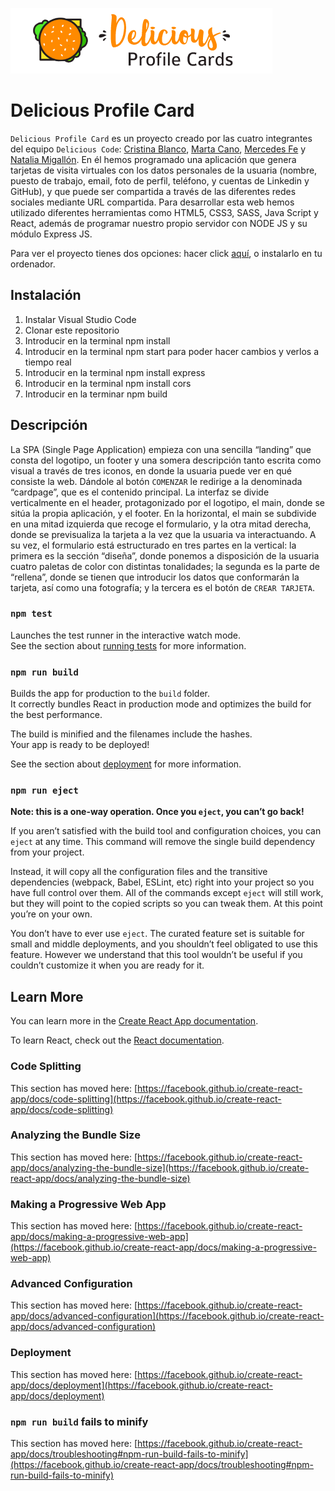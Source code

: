 ![image](https://github.com/Adalab/project-promo-l-module-3-team-9/blob/dev/web/src/images/logo-delicious.png)
# Delicious Profile Card

`Delicious Profile Card` es un proyecto creado por las cuatro integrantes del equipo `Delicious Code`: [Cristina Blanco](https://github.com/CrisBIB), [Marta Cano](https://github.com/Martcacio), [Mercedes Fe](https://github.com/mermfb) y [Natalia Migallón](https://github.com/NataliaMigallon). 
En él hemos programado una aplicación que genera tarjetas de visita virtuales con los datos personales de la usuaria (nombre, puesto de trabajo, email, foto de perfil, teléfono, y cuentas de Linkedin y GitHub), y que puede ser compartida a través de las diferentes redes sociales mediante URL compartida. 
Para desarrollar esta web hemos utilizado diferentes herramientas como HTML5, CSS3, SASS, Java Script y React, además de programar nuestro propio servidor con NODE JS y su módulo Express JS.

Para ver el proyecto tienes dos opciones: hacer click [aquí](https://delicious-profile-card.herokuapp.com/), o instalarlo en tu ordenador.

## Instalación

1.	Instalar Visual Studio Code
2.	Clonar este repositorio
3.	Introducir en la terminal npm install
4.	Introducir en la terminal npm start para poder hacer cambios y verlos a tiempo real
5.	Introducir en la terminal npm install express
6.	Introducir en la terminal npm install cors
7.	Introducir en la terminar npm build


## Descripción

La SPA (Single Page Application) empieza con una sencilla “landing” que consta del logotipo, un footer y una somera descripción tanto escrita como visual a través de tres iconos, en donde la usuaria puede ver en qué consiste la web. Dándole al botón `COMENZAR` le redirige a la denominada “cardpage”, que es el contenido principal. 
La interfaz se divide verticalmente en el header, protagonizado por el logotipo, el main, donde se sitúa la propia aplicación, y el footer. En la horizontal, el main se subdivide en una mitad izquierda que recoge el formulario, y la otra mitad derecha, donde se previsualiza la tarjeta a la vez que la usuaria va interactuando. 
A su vez, el formulario está estructurado en tres partes en la vertical: la primera es la sección “diseña”, donde ponemos a disposición de la usuaria cuatro paletas de color con distintas tonalidades; la segunda es la parte de “rellena”, donde se tienen que introducir los datos que conformarán la tarjeta, así como una fotografía; y la tercera es el botón de `CREAR TARJETA`.


### `npm test`

Launches the test runner in the interactive watch mode.\
See the section about [running tests](https://facebook.github.io/create-react-app/docs/running-tests) for more information.

### `npm run build`

Builds the app for production to the `build` folder.\
It correctly bundles React in production mode and optimizes the build for the best performance.

The build is minified and the filenames include the hashes.\
Your app is ready to be deployed!

See the section about [deployment](https://facebook.github.io/create-react-app/docs/deployment) for more information.

### `npm run eject`

**Note: this is a one-way operation. Once you `eject`, you can’t go back!**

If you aren’t satisfied with the build tool and configuration choices, you can `eject` at any time. This command will remove the single build dependency from your project.

Instead, it will copy all the configuration files and the transitive dependencies (webpack, Babel, ESLint, etc) right into your project so you have full control over them. All of the commands except `eject` will still work, but they will point to the copied scripts so you can tweak them. At this point you’re on your own.

You don’t have to ever use `eject`. The curated feature set is suitable for small and middle deployments, and you shouldn’t feel obligated to use this feature. However we understand that this tool wouldn’t be useful if you couldn’t customize it when you are ready for it.

## Learn More

You can learn more in the [Create React App documentation](https://facebook.github.io/create-react-app/docs/getting-started).

To learn React, check out the [React documentation](https://reactjs.org/).

### Code Splitting

This section has moved here: [https://facebook.github.io/create-react-app/docs/code-splitting](https://facebook.github.io/create-react-app/docs/code-splitting)

### Analyzing the Bundle Size

This section has moved here: [https://facebook.github.io/create-react-app/docs/analyzing-the-bundle-size](https://facebook.github.io/create-react-app/docs/analyzing-the-bundle-size)

### Making a Progressive Web App

This section has moved here: [https://facebook.github.io/create-react-app/docs/making-a-progressive-web-app](https://facebook.github.io/create-react-app/docs/making-a-progressive-web-app)

### Advanced Configuration

This section has moved here: [https://facebook.github.io/create-react-app/docs/advanced-configuration](https://facebook.github.io/create-react-app/docs/advanced-configuration)

### Deployment

This section has moved here: [https://facebook.github.io/create-react-app/docs/deployment](https://facebook.github.io/create-react-app/docs/deployment)

### `npm run build` fails to minify

This section has moved here: [https://facebook.github.io/create-react-app/docs/troubleshooting#npm-run-build-fails-to-minify](https://facebook.github.io/create-react-app/docs/troubleshooting#npm-run-build-fails-to-minify)
